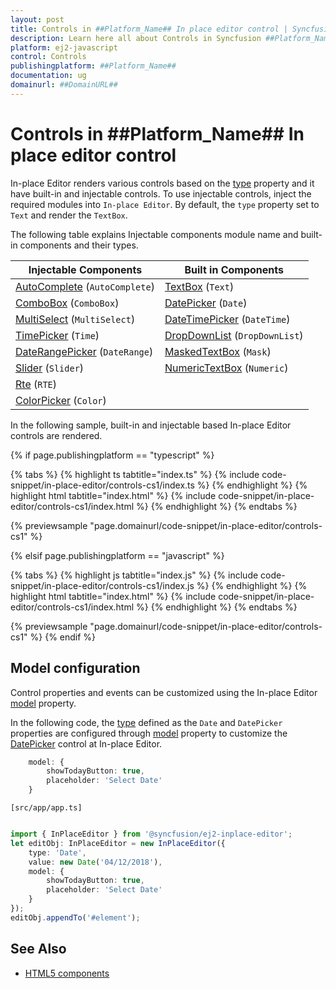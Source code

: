 ```yaml
---
layout: post
title: Controls in ##Platform_Name## In place editor control | Syncfusion
description: Learn here all about Controls in Syncfusion ##Platform_Name## In place editor control of Syncfusion Essential JS 2 and more.
platform: ej2-javascript
control: Controls 
publishingplatform: ##Platform_Name##
documentation: ug
domainurl: ##DomainURL##
---
```


# Controls in ##Platform_Name## In place editor control

In-place Editor renders various controls based on the [type](../api/inplace-editor/inputType/) property and it have built-in and injectable controls. To use injectable controls, inject the required modules into `In-place Editor`. By default, the `type` property set to `Text` and render the `TextBox`.

The following table explains Injectable components module name and built-in components and their types.

| **Injectable Components** | **Built in Components** |
|-----------------------|---------------------|
| [AutoComplete](../auto-complete/)  (`AutoComplete`)        | [TextBox](../textbox/)  (`Text`)             |
| [ComboBox](../combo-box/)  (`ComboBox`)              | [DatePicker](../datepicker/)  (`Date`)        |
| [MultiSelect](../multi-select/)   (`MultiSelect`)        | [DateTimePicker](../datetimepicker/)   (`DateTime`)     |
| [TimePicker](../timepicker/)   (`Time`)         | [DropDownList](../drop-down-list/)  (`DropDownList`)      |
| [DateRangePicker](../daterangepicker/)   (`DateRange`)       | [MaskedTextBox](../maskedtextbox/)   (`Mask`)      |
| [Slider](../range-slider/)   (`Slider`)             | [NumericTextBox](../numerictextbox/)   (`Numeric`)    |
| [Rte](../rich-text-editor/)     (`RTE`)              |                     |
| [ColorPicker](../color-picker/)    (`Color`)       |                     |

In the following sample, built-in and injectable based In-place Editor controls are rendered.

{% if page.publishingplatform == "typescript" %}

 {% tabs %}
{% highlight ts tabtitle="index.ts" %}
{% include code-snippet/in-place-editor/controls-cs1/index.ts %}
{% endhighlight %}
{% highlight html tabtitle="index.html" %}
{% include code-snippet/in-place-editor/controls-cs1/index.html %}
{% endhighlight %}
{% endtabs %}
        
{% previewsample "page.domainurl/code-snippet/in-place-editor/controls-cs1" %}

{% elsif page.publishingplatform == "javascript" %}

{% tabs %}
{% highlight js tabtitle="index.js" %}
{% include code-snippet/in-place-editor/controls-cs1/index.js %}
{% endhighlight %}
{% highlight html tabtitle="index.html" %}
{% include code-snippet/in-place-editor/controls-cs1/index.html %}
{% endhighlight %}
{% endtabs %}

{% previewsample "page.domainurl/code-snippet/in-place-editor/controls-cs1" %}
{% endif %}

## Model configuration

Control properties and events can be customized using the In-place Editor [model](../api/inplace-editor/#model) property.

In the following code, the [type](../api/inplace-editor/inputType/) defined as the `Date` and `DatePicker` properties are configured through [model](../api/inplace-editor/#model) property to customize the [DatePicker](../api/datepicker) control at In-place Editor.

```ts
    model: {
        showTodayButton: true,
        placeholder: 'Select Date'
    }
```

`[src/app/app.ts]`

```ts

import { InPlaceEditor } from '@syncfusion/ej2-inplace-editor';
let editObj: InPlaceEditor = new InPlaceEditor({
    type: 'Date',
    value: new Date('04/12/2018'),
    model: {
        showTodayButton: true,
        placeholder: 'Select Date'
    }
});
editObj.appendTo('#element');

```

## See Also

* [HTML5 components](./integration/)